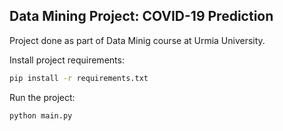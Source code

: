 ## Data Mining Project: COVID-19 Prediction

Project done as part of Data Minig course at Urmia University.

Install project requirements:
```bash
pip install -r requirements.txt
```

Run the project:
```bash
python main.py
```

